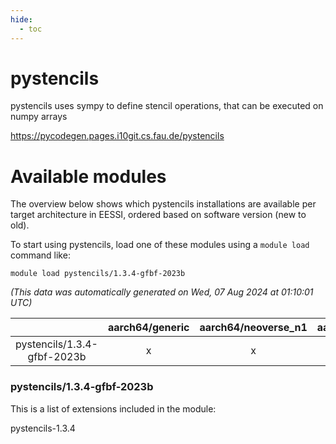 ```yaml
---
hide:
  - toc
---
```


pystencils
==========


pystencils uses sympy to define stencil operations, that can be executed on numpy arrays

https://pycodegen.pages.i10git.cs.fau.de/pystencils
# Available modules


The overview below shows which pystencils installations are available per target architecture in EESSI, ordered based on software version (new to old).

To start using pystencils, load one of these modules using a `module load` command like:

```shell
module load pystencils/1.3.4-gfbf-2023b
```

*(This data was automatically generated on Wed, 07 Aug 2024 at 01:10:01 UTC)*  

| |aarch64/generic|aarch64/neoverse_n1|aarch64/neoverse_v1|x86_64/generic|x86_64/amd/zen2|x86_64/amd/zen3|x86_64/amd/zen4|x86_64/intel/haswell|x86_64/intel/skylake_avx512|
| :---: | :---: | :---: | :---: | :---: | :---: | :---: | :---: | :---: | :---: |
|pystencils/1.3.4-gfbf-2023b|x|x|x|x|x|x|x|x|x|


### pystencils/1.3.4-gfbf-2023b

This is a list of extensions included in the module:

pystencils-1.3.4
